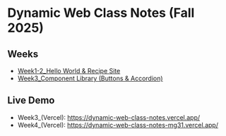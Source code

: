 # Dynamic Web Class Notes (Fall 2025)

## Weeks
- [Week1-2_Hello World & Recipe Site](./Homework/week01-02)  
- [Week3_Component Library (Buttons & Accordion)](./Homework/week03)

## Live Demo
- Week3_(Vercel): https://dynamic-web-class-notes.vercel.app/
- Week4_(Vercel): https://dynamic-web-class-notes-mg31.vercel.app/